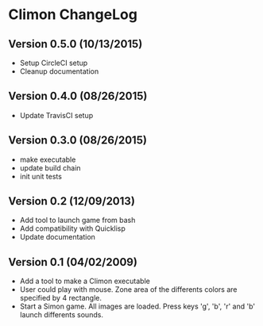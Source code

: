 # Climon ChangeLog

## Version 0.5.0 (10/13/2015)

- Setup CircleCI setup
- Cleanup documentation

## Version 0.4.0 (08/26/2015)

- Update TravisCI setup

## Version 0.3.0 (08/26/2015)

- make executable
- update build chain
- init unit tests

## Version 0.2 (12/09/2013)

- Add tool to launch game from bash
- Add compatibility with Quicklisp
- Update documentation

## Version 0.1 (04/02/2009)

- Add a tool to make a Climon executable
- User could play  with mouse. Zone area of the differents colors are
specified by 4 rectangle.
- Start a Simon game. All images are loaded. Press keys 'g', 'b', 'r'
and 'b' launch differents sounds.
